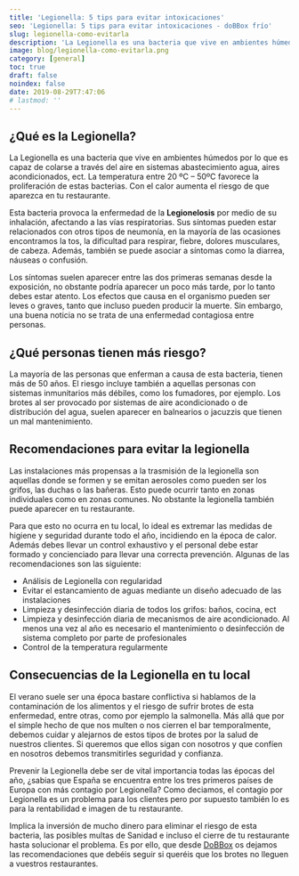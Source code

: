 ```yaml
---
title: 'Legionella: 5 tips para evitar intoxicaciones'
seo: 'Legionella: 5 tips para evitar intoxicaciones - doBBox frío'
slug: legionella-como-evitarla
description: 'La Legionella es una bacteria que vive en ambientes húmedos por lo que es capaz de colarse a través del aire en sistemas abastecimiento agua, aires'
image: blog/legionella-como-evitarla.png
category: [general]
toc: true
draft: false
noindex: false
date: 2019-08-29T7:47:06
# lastmod: ''
---
```


## ¿Qué es la Legionella?

La Legionella es una bacteria que vive en ambientes húmedos por lo que es capaz de colarse a través del aire en sistemas abastecimiento agua, aires acondicionados, ect. La temperatura entre 20 ºC – 50ºC favorece la proliferación de estas bacterias. Con el calor aumenta el riesgo de que aparezca en tu restaurante.

Esta bacteria provoca la enfermedad de la **Legionelosis** por medio de su inhalación, afectando a las vías respiratorias. Sus síntomas pueden estar relacionados con otros tipos de neumonía, en la mayoría de las ocasiones encontramos la tos, la dificultad para respirar, fiebre, dolores musculares, de cabeza. Además, también se puede asociar a síntomas como la diarrea, náuseas o confusión.

Los síntomas suelen aparecer entre las dos primeras semanas desde la exposición, no obstante podría aparecer un poco más tarde, por lo tanto debes estar atento. Los efectos que causa en el organismo pueden ser leves o graves, tanto que incluso pueden producir la muerte. Sin embargo, una buena noticia no se trata de una enfermedad contagiosa entre personas.

## ¿Qué personas tienen más riesgo?

La mayoría de las personas que enferman a causa de esta bacteria, tienen más de 50 años. El riesgo incluye también a aquellas personas con sistemas inmunitarios más débiles, como los fumadores, por ejemplo. Los brotes al ser provocado por sistemas de aire acondicionado o de distribución del agua, suelen aparecer en balnearios o jacuzzis que tienen un mal mantenimiento.

## Recomendaciones para evitar la legionella

Las instalaciones más propensas a la trasmisión de la legionella son aquellas donde se formen y se emitan aerosoles como pueden ser los grifos, las duchas o las bañeras. Esto puede ocurrir tanto en zonas individuales como en zonas comunes. No obstante la legionella también puede aparecer en tu restaurante.

Para que esto no ocurra en tu local, lo ideal es extremar las medidas de higiene y seguridad durante todo el año, incidiendo en la época de calor. Además debes llevar un control exhaustivo y el personal debe estar formado y concienciado para llevar una correcta prevención. Algunas de las recomendaciones son las siguiente:

- Análisis de Legionella con regularidad
- Evitar el estancamiento de aguas mediante un diseño adecuado de las instalaciones
- Limpieza y desinfección diaria de todos los grifos: baños, cocina, ect
- Limpieza y desinfección diaria de mecanismos de aire acondicionado. Al menos una vez al año es necesario el mantenimiento o desinfección de sistema completo por parte de profesionales
- Control de la temperatura regularmente

## Consecuencias de la Legionella en tu local

El verano suele ser una época bastare conflictiva si hablamos de la contaminación de los alimentos y el riesgo de sufrir brotes de esta enfermedad, entre otras, como por ejemplo la salmonella. Más allá que por el simple hecho de que nos multen o nos cierren el bar temporalmente, debemos cuidar y alejarnos de estos tipos de brotes por la salud de nuestros clientes. Si queremos que ellos sigan con nosotros y que confíen en nosotros debemos transmitirles seguridad y confianza.

Prevenir la Legionella debe ser de vital importancia todas las épocas del año, ¿sabias que España se encuentra entre los tres primeros países de Europa con más contagio por Legionella? Como deciamos, el contagio por Legionella es un problema para los clientes pero por supuesto también lo es para la rentabilidad e imagen de tu restaurante.

Implica la inversión de mucho dinero para eliminar el riesgo de esta bacteria, las posibles multas de Sanidad e incluso el cierre de tu restaurante hasta solucionar el problema. Es por ello, que desde [DoBBox](/) os dejamos las recomendaciones que debéis seguir si queréis que los brotes no lleguen a vuestros restaurantes.